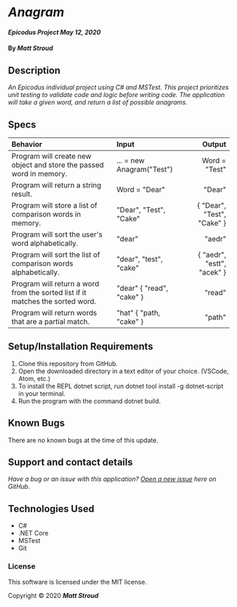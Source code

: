 # _Anagram_

#### _Epicodus Project May 12, 2020_

#### By _**Matt Stroud**_

## Description

_An Epicodus individual project using C# and MSTest. This project prioritizes unit testing to validate code and logic before writing code._
_The application will take a given word, and return a list of possible anagrams._

## Specs
| Behavior                                                                       | Input                     | Output                     |
|:-------------------------------------------------------------------------------|:--------------------------|---------------------------:|
| Program will create new object and store the passed word in memory.            | ... = new Anagram("Test") | Word = "Test"              |
| Program will return a string result.                                           | Word = "Dear"             | "Dear"                     |
| Program will store a list of comparison words in memory.                       | "Dear", "Test", "Cake"    | { "Dear", "Test", "Cake" } |
| Program will sort the user's word alphabetically.                              | "dear"                    | "aedr"                     |
| Program will sort the list of comparison words alphabetically.                 | "dear", "test", "cake"    | { "aedr", "estt", "acek" } |
| Program will return a word from the sorted list if it matches the sorted word. | "dear" { "read", "cake" } | "read"                     |
| Program will return words that are a partial match.                            | "hat" { "path, "cake" }   | "path"                     |

## Setup/Installation Requirements

1. Clone this repository from GitHub.
2. Open the downloaded directory in a text editor of your choice.
  (VSCode, Atom, etc.)
3. To install the REPL dotnet script, run dotnet tool install -g dotnet-script in your terminal.
4. Run the program with the command dotnet build.

## Known Bugs

There are no known bugs at the time of this update.
 
## Support and contact details

_Have a bug or an issue with this application? [Open a new issue](https://github.com/mlstroud/anagram/issues) here on GitHub._

## Technologies Used

* C#
* .NET Core
* MSTest
* Git

### License

This software is licensed under the MIT license.

Copyright © 2020 **_Matt Stroud_**